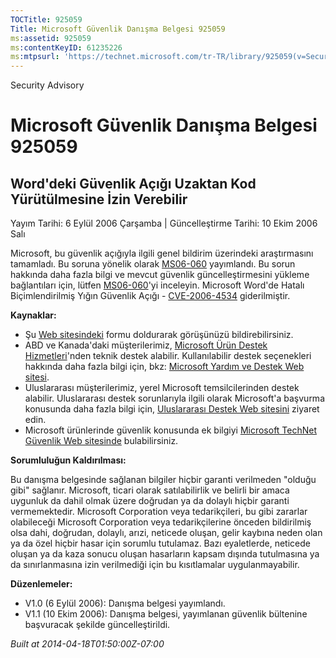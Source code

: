 ```yaml
---
TOCTitle: 925059
Title: Microsoft Güvenlik Danışma Belgesi 925059
ms:assetid: 925059
ms:contentKeyID: 61235226
ms:mtpsurl: 'https://technet.microsoft.com/tr-TR/library/925059(v=Security.10)'
---
```


Security Advisory

Microsoft Güvenlik Danışma Belgesi 925059
=========================================

Word'deki Güvenlik Açığı Uzaktan Kod Yürütülmesine İzin Verebilir
-----------------------------------------------------------------

Yayım Tarihi: 6 Eylül 2006 Çarşamba | Güncelleştirme Tarihi: 10 Ekim 2006 Salı

Microsoft, bu güvenlik açığıyla ilgili genel bildirim üzerindeki araştırmasını tamamladı. Bu soruna yönelik olarak [MS06-060](http://technet.microsoft.com/security/bulletin/ms06-060) yayımlandı. Bu sorun hakkında daha fazla bilgi ve mevcut güvenlik güncelleştirmesini yükleme bağlantıları için, lütfen [MS06-060](http://technet.microsoft.com/security/bulletin/ms06-060)'yi inceleyin. Microsoft Word'de Hatalı Biçimlendirilmiş Yığın Güvenlik Açığı - [CVE-2006-4534](http://www.cve.mitre.org/cgi-bin/cvename.cgi?name=cve-2006-4534) giderilmiştir.

**Kaynaklar:**

-   Şu [Web sitesindeki](https://support.microsoft.com/common/survey.aspx?scid=sw;en;1257&amp;showpage=1&amp;ws=technet&amp;sd=tech) formu doldurarak görüşünüzü bildirebilirsiniz.
-   ABD ve Kanada'daki müşterilerimiz, [Microsoft Ürün Destek Hizmetleri](http://go.microsoft.com/fwlink/?linkid=21131)'nden teknik destek alabilir. Kullanılabilir destek seçenekleri hakkında daha fazla bilgi için, bkz: [Microsoft Yardım ve Destek Web sitesi](http://support.microsoft.com/).
-   Uluslararası müşterilerimiz, yerel Microsoft temsilcilerinden destek alabilir. Uluslararası destek sorunlarıyla ilgili olarak Microsoft'a başvurma konusunda daha fazla bilgi için, [Uluslararası Destek Web sitesini](http://go.microsoft.com/fwlink/?linkid=21155) ziyaret edin.
-   Microsoft ürünlerinde güvenlik konusunda ek bilgiyi [Microsoft TechNet Güvenlik Web sitesinde](http://go.microsoft.com/fwlink/?linkid=21132) bulabilirsiniz.

**Sorumluluğun Kaldırılması:**

Bu danışma belgesinde sağlanan bilgiler hiçbir garanti verilmeden "olduğu gibi" sağlanır. Microsoft, ticari olarak satılabilirlik ve belirli bir amaca uygunluk da dahil olmak üzere doğrudan ya da dolaylı hiçbir garanti vermemektedir. Microsoft Corporation veya tedarikçileri, bu gibi zararlar olabileceği Microsoft Corporation veya tedarikçilerine önceden bildirilmiş olsa dahi, doğrudan, dolaylı, arızi, neticede oluşan, gelir kaybına neden olan ya da özel hiçbir hasar için sorumlu tutulamaz. Bazı eyaletlerde, neticede oluşan ya da kaza sonucu oluşan hasarların kapsam dışında tutulmasına ya da sınırlanmasına izin verilmediği için bu kısıtlamalar uygulanmayabilir.

**Düzenlemeler:**

-   V1.0 (6 Eylül 2006): Danışma belgesi yayımlandı.
-   V1.1 (10 Ekim 2006): Danışma belgesi, yayımlanan güvenlik bültenine başvuracak şekilde güncelleştirildi.

*Built at 2014-04-18T01:50:00Z-07:00*

